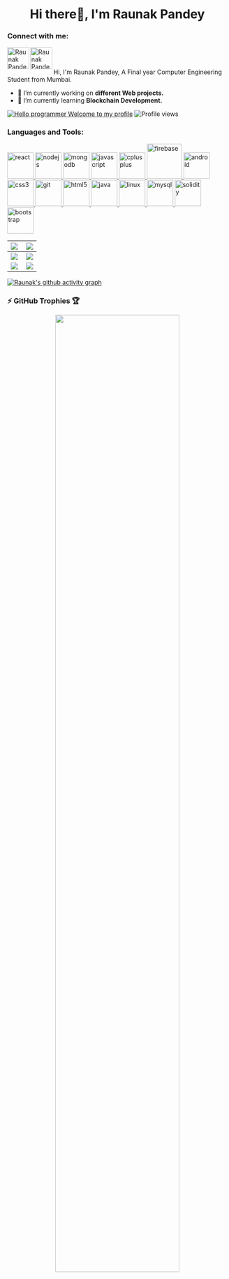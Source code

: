 <h1 align="center">Hi there👋, I'm Raunak Pandey</h1>

<h3 align="left">Connect with me:</h3>
<p align="left">

<a href="https://www.linkedin.com/in/raunak-pandey-8009a8196/" target="blank">
  <img align="left" alt="Raunak Pandey | Linkedin" width="50px" height="50px" src="https://cdn2.iconfinder.com/data/icons/social-media-2199/64/social_media_isometric_14-linkedin-512.png" />
 </a>
  <a href="https://www.instagram.com/raunak__pandey/" target="blank">
  <img align="left" alt="Raunak Pandey | Instagram" width="50px" height="50px" src="https://user-images.githubusercontent.com/65064180/180302986-f3258c1c-5215-4220-8d50-8a1c386a55c8.png" />
 </a>

<br />
<br />

Hi, I'm Raunak Pandey, A Final year Computer Engineering Student from Mumbai.

- 🔭 I’m currently working on **different Web projects.**
- 🌱 I’m currently learning **Blockchain Development.**

[![Hello programmer Welcome to my profile](https://img.shields.io/badge/Hello,Programmer!-Welcome-orange.svg?style=flat&logo=github)](https://github.com/RAUNAK-PANDEY)
![Profile views ](https://gpvc.arturio.dev/RAUNAK-PANDEY)



 
<h3 align="left">Languages and Tools:</h3>
<p align="left"> </a> <a href="https://reactjs.org/" target="_blank"> <img src="https://user-images.githubusercontent.com/65064180/213883689-0ef6081d-cbca-4294-8ff0-58ba0499814e.png" alt="react" width="60" height="60"/> </a> <a href="https://nodejs.org" target="_blank"> <img src="https://user-images.githubusercontent.com/65064180/213883686-4eee17e0-0d81-47ae-a8c5-b6e2396a1ebc.png" alt="nodejs" width="60" height="60"/> </a> 
<a href="https://www.mongodb.com/" target="_blank"> <img src="https://user-images.githubusercontent.com/65064180/213883684-c292c3db-476b-40a4-b06f-97cc441f8ad6.png" alt="mongodb" width="60" height="60"/> 
<a href="https://developer.mozilla.org/en-US/docs/Web/JavaScript" target="_blank"> <img src="https://user-images.githubusercontent.com/65064180/213883680-44bd51dd-6506-4a06-90ba-a142b0a037d8.png" alt="javascript" width="60" height="60"/> </a> <a href="https://www.w3schools.com/cpp/" target="_blank"> <img src="https://user-images.githubusercontent.com/65064180/213883673-5b09f316-c512-4fe6-bbd9-4fae399a36f7.png" alt="cplusplus" width="60" height="60"/> </a> <a href="https://firebase.google.com/" target="_blank"> <img src="https://www.vectorlogo.zone/logos/firebase/firebase-icon.svg" alt="firebase" width="80" height="80"/> </a>
<a href="https://developer.android.com" target="_blank"> <img src="https://user-images.githubusercontent.com/65064180/213883669-f0a8881f-dbb2-44ab-8072-4d9ff5974412.png" alt="android" width="60" height="60"/> </a>  <a href="https://www.w3schools.com/css/" target="_blank"> <img src="https://user-images.githubusercontent.com/65064180/213883674-84132230-7410-4c90-bb47-307c62bb9311.png" alt="css3" width="60" height="60"/> </a>  <a href="https://git-scm.com/" target="_blank"> <img src="https://www.vectorlogo.zone/logos/git-scm/git-scm-icon.svg" alt="git" width="60" height="60"/> </a> <a href="https://www.w3.org/html/" target="_blank"> <img src="https://user-images.githubusercontent.com/65064180/213883676-6f03d20c-e130-42eb-80b3-53a8e038778a.png" alt="html5" width="60" height="60"/> </a> <a href="https://www.java.com" target="_blank"> <img src="https://user-images.githubusercontent.com/65064180/213883678-f66a5ac9-5632-491b-b281-b652ad717fcf.png" alt="java" width="60" height="60"/> </a>  <a href="https://www.linux.org/" target="_blank"> <img src="https://user-images.githubusercontent.com/65064180/213883682-3b736894-1e19-4bbf-92b8-721a175b3927.jpeg" alt="linux" width="60" height="60"/> </a>  <a href="https://www.mysql.com/" target="_blank"> <img src="https://user-images.githubusercontent.com/65064180/213883685-d2db27e0-53c2-4924-87aa-547b90215b9b.png" alt="mysql" width="60" height="60"/> </a> <a href="https://soliditylang.org/" target="_blank"> <img src="https://user-images.githubusercontent.com/65064180/221439627-0b0d170b-e6ce-43b1-8f41-9e89ddb612b2.jpg" alt="solidity" width="60" height="60"/> </a> <a href="https://getbootstrap.com" target="_blank"> <img src="https://user-images.githubusercontent.com/65064180/213883671-69997b1d-2c8c-462b-8a2d-67f2a75c2b4a.png" alt="bootstrap" width="60" height="60"/> </a> </p>




|<img align="left" src="https://github-readme-stats.vercel.app/api?username=RAUNAK-PANDEY&show_icons=true&hide_border=true&theme=radical&count_private=true" />|<img align="center" src="https://github-readme-streak-stats.herokuapp.com/?user=RAUNAK-PANDEY&theme=radical&custom_title=streak-stats&hide_border=true&layout=compact" /><br>|
|---|---|
|<img align="left" src="https://github-profile-summary-cards.vercel.app/api/cards/profile-details?username=RAUNAK-PANDEY&theme=dracula" />|<img align="center" src="https://github-readme-stats.vercel.app/api/top-langs/?username=RAUNAK-PANDEY&layout=compact&theme=dracula" />| 
|<img align="left" src= "https://github-profile-summary-cards.vercel.app/api/cards/repos-per-language?username=RAUNAK-PANDEY&theme=dracula" />|<img align="center" src= "https://github-profile-summary-cards.vercel.app/api/cards/most-commit-language?username=RAUNAK-PANDEY&theme=dracula" />|<br>

[![Raunak's github activity graph](https://github-readme-activity-graph.cyclic.app/graph?username=RAUNAK-PANDEY&theme=react-dark)](https://github.com/ashutosh00710/github-readme-activity-graph)
  
 
 
### :zap: GitHub Trophies 🏆


<p align="center">
  <a href="https://github.com/lucthienphong1120/github-trophies" target="_blank">
    <img width="75%" src="https://github-trophies.vercel.app/?username=RAUNAK-PANDEY&column=4&margin-w=15&margin-h=15&no-bg=true&no-frame=true&theme=radical"/>
  </a>
</p>

  
